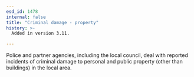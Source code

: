 ```yaml
---
esd_id: 1478
internal: false
title: "Criminal damage - property"
history: >-
  Added in version 3.11.

---
```


Police and partner agencies, including the local council, deal with reported incidents of criminal damage to personal and public property (other than buildings) in the local area.

